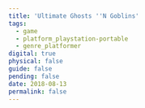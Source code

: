 ```yaml
---
title: 'Ultimate Ghosts ''N Goblins'
tags:
  - game
  - platform_playstation-portable
  - genre_platformer
digital: true
physical: false
guide: false
pending: false
date: 2018-08-13
permalink: false
---
```

